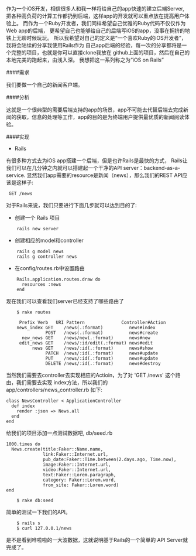 作为一个iOS开发，相信很多人和我一样将给自己的app快速的建立后端Server,
把各种高负荷的计算工作都扔到后端，这样app的开发就可以重点放在提高用户体验上。
而作为一个Ruby开发者，我们同样希望自己优雅的Ruby代码不仅仅作为Web app的后端，
更希望自己也能够给自己的后端写iOS的app，没事在拥挤的地铁上无聊时候玩玩。
所以我希望对自己的定义是“一个喜欢Ruby的iOS开发者”，我将会陆续的分享我使用Rails作为
自己app后端的经验，每一次的分享都将是一个完整的项目，也就是你可以直接clone我放在
github上面的项目，然后在自己的本地完美的跑起来，由浅入深。
我想把这一系列称之为“iOS on Rails”

####需求

我们要做一个自己的新闻客户端。

####分析

这就是一个很典型的需要后端支持的app的场景，app不可能去代替后端去完成新闻的获取，信息的处理等工作，app的目的是为终端用户提供最优质的新闻阅读体验。

####实现

* Rails

有很多种方式去为iOS app搭建一个后端，但是也许Rails是最快的方式，
Rails让我们可以在几分钟之内就可以搭建起一个干净的API server：backend-as-a-service.
显然我们app需要的resource是新闻（news），那么我们的REST API应该是这样子:
```
 GET /news
```
对于Rails来说，我们只要进行下面几步就可以达到目的了:
* 创建一个 Rails 项目
```
    rails new server
```
* 创建相应的model和controller
```
    rails g model news
    rails g controller news
```
* 在config/routes.rb中设置路由
```
    Rails.application.routes.draw do
      resources :news
    end
```
现在我们可以查看我们server已经支持了哪些路由了
```
    $ rake routes

     Prefix Verb   URI Pattern              Controller#Action
    news_index GET    /news(.:format)          news#index
               POST   /news(.:format)          news#create
      new_news GET    /news/new(.:format)      news#new
     edit_news GET    /news/:id/edit(.:format) news#edit
          news GET    /news/:id(.:format)      news#show
               PATCH  /news/:id(.:format)      news#update
               PUT    /news/:id(.:format)      news#update
               DELETE /news/:id(.:format)      news#destroy

```
当然我们需要去controller去实现相应的Actioin，为了对 'GET /news' 这个路由，我们需要去实现
index方法，所以我们的 app/controllers/news_controller.rb 如下:
```
class NewsController < ApplicationController
  def index
    render :json => News.all
  end
end
```
给我们的项目添加一点测试数据吧, db/seed.rb
```
1000.times do
  News.create(title:Faker::Name.name,
              link:Faker::Internet.url,
              pub_date:Faker::Time.between(2.days.ago, Time.now),
              image:Faker::Internet.url,
              video:Faker::Internet.url,
              text:Faker::Lorem.paragraph,
              category: Faker::Lorem.word,
              from_site: Faker::Lorem.word)
end

    $ rake db:seed
```
简单的测试一下我们的API。
```
    $ rails s
    $ curl 127.0.0.1/news
```
是不是看到哗啦啦的一大波数据，这就说明基于Rails的一个简单的 API Server就完成了。
